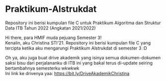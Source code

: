 # Praktikum-Alstrukdat
Repository ini berisi kumpulan file C untuk Praktikum Algoritma dan Struktur Data ITB Tahun 2022 (Angkatan 2021/2022)

Hi there, para HMIF muda pejuang Semester 3! <br/>
Kenalin, aku Christina STI'21. Repository ini berisi kumpulan file C yang tercipta ketika aku mengarungi Praktikum Alstrukdat di semester 3 :D

Oh ya, aku juga buat drive akademik yang isinya semua dokumen-dokumen saksi bisu dari perjalananku di ITB ini yang bakal terus di-update seiring bertambahnya semesterku wkwkwk <br/>
Ini link ke drivenya yaa: https://bit.ly/DriveAkademikChristina
